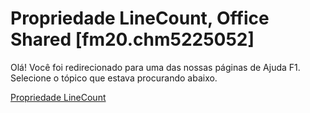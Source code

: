 
# Propriedade LineCount, Office Shared [fm20.chm5225052]

Olá! Você foi redirecionado para uma das nossas páginas de Ajuda F1. Selecione o tópico que estava procurando abaixo.

[Propriedade LineCount](http://msdn.microsoft.com/library/a7dd67ca-ef98-6a7b-d703-344765328eda%28Office.15%29.aspx)
